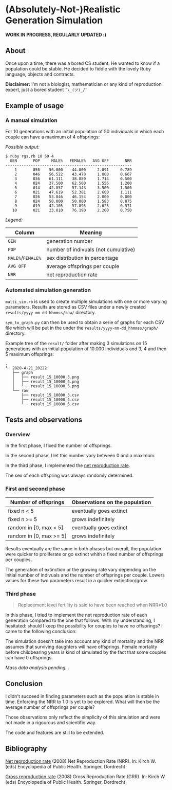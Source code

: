 # (Absolutely-Not-)Realistic Generation Simulation

**WORK IN PROGRESS, REGULARLY UPDATED :)**

## About

Once upon a time, there was a bored CS student. He wanted to know if a
population could be stable. He decided to fiddle with the lovely Ruby language,
objects and contracts.

**Disclaimer:** I'm not a biologist, mathematician or any kind of reproduction
expert, just a bored student `¯\_(ツ)_/¯`

## Example of usage

### A manual simulation

For 10 generations with an initial population of 50 individuals in which each
couple can have a maximum of 4 offsprings:

*Possible output:*

```
$ ruby rgs.rb 10 50 4
  GEN       POP     MALE%   FEMALE%   AVG OFF       NRR
-------------------------------------------------------
    1       050    56.000    44.000     2.091     0.789
    2       046    56.522    43.478     1.800     0.667
    3       036    61.111    38.889     1.714     0.500
    4       024    37.500    62.500     1.556     1.200
    5       014    42.857    57.143     3.500     1.500
    6       021    47.619    52.381     2.600     1.111
    7       026    53.846    46.154     2.000     0.800
    8       024    50.000    50.000     1.583     0.875
    9       019    42.105    57.895     2.625     0.571
   10       021    23.810    76.190     2.200     0.750
```

*Legend:*

Column | Meaning
------ | --------
`GEN`  | generation number
`POP`  | number of indivuals (not cumulative)
`MALE%`/`FEMALE%` | sex distribution in percentage
`AVG OFF` | average offsprings per couple
`NRR` | net reproduction rate

### Automated simulation generation

`multi_sim.rb` is used to create multiple simulations with one or more varying
parameters. Results are stored as CSV files under a newly created
`results/yyyy-mm-dd_hhmmss/raw/` directory.

`sym_to_graph.py` can then be used to obtain a serie of graphs for each CSV file
which will be put in the under the `results/yyyy-mm-dd_hhmmss/graph/` directory.

Example tree of the `result/` folder after making 3 simulations on 15
generations with an initial population of 10.000 individuals and 3, 4 and then 5 maximum offsprings:

```
.
└─ 2020-4-21_20222
   ├── graph
   │   ├── result_15_10000_3.png
   │   ├── result_15_10000_4.png
   │   └── result_15_10000_5.png
   └── raw
       ├── result_15_10000_3.csv
       ├── result_15_10000_4.csv
       └── result_15_10000_5.csv
```


## Tests and observations

### Overview

In the first phase, I fixed the number of offsprings.

In the second phase, I let this number vary between 0 and a maximum.

In the third phase, I implemented the
[net reproduction rate](https://en.wikipedia.org/wiki/Net_reproduction_rate).

The sex of each offspring was always randomly determined.

### First and second phase

Number of offsprings | Observations on the population
-------------------- | ------------
fixed n < 5 | eventually goes extinct
fixed n >= 5 | grows indefinitely
random in [0, max < 5] | eventually goes extinct
random in [0, max >= 5] | grows indefinitely

Results eventually are the same in both phases but overall, the population were
quicker to proliferate or go extinct whith a fixed number of offsprings per
couples.

The generation of extinction or the growing rate vary depending on the initial
number of indivuals and the number of offsprings per couple. Lowers values for
these two parameters result in a quicker extinction/grow.

### Third phase

> Replacement level  fertility is said to have been reached when NRR=1.0

In this phase, I tried to implement the net reproduction rate of each generation
compared to the one that follows. With my understanding, I hesitated: should I
keep the possibility for couples to have no offsprings? I came to the following
conclusion:

The simulation doesn't take into account any kind of mortality and the NRR
assumes that surviving daughters will have offsprings. Female mortality before
childbearing years is kind of simulated by the fact that some couples can have
0 offsprings.

*Mass data analysis pending...*

## Conclusion

I didn't succeed in finding parameters such as the population is stable in time.
Enforcing the NRR to 1.0 is yet to be explored. What will then be the average
number of offsprings per couple?

Those observations only reflect the simplicity of this simulation and were not
made in a rigourous and scientific way.

The code and features are still to be extended.

## Bibliography

[Net reproduction rate](https://link.springer.com/referenceworkentry/10.1007%2F978-1-4020-5614-7_2304)
(2008) Net Reproduction Rate (NRR). In: Kirch W. (eds) Encyclopedia of Public Health. Springer, Dordrecht

[Gross reproduction rate](https://link.springer.com/referenceworkentry/10.1007%2F978-1-4020-5614-7_1306)
(2008) Gross Reproduction Rate (GRR). In: Kirch W. (eds) Encyclopedia of Public Health. Springer, Dordrecht
